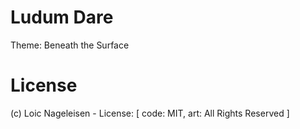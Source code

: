 # Ludum Dare 

Theme: Beneath the Surface

# License

(c) Loic Nageleisen - License: [ code: MIT, art: All Rights Reserved ]
